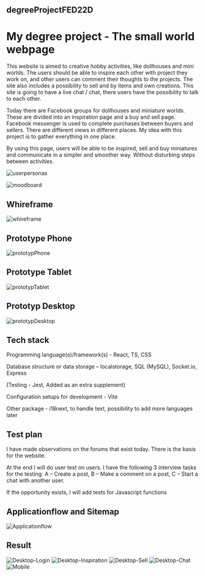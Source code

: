 ## degreeProjectFED22D
# My degree project - The small world webpage

This website is aimed to creative hobby activities, like dollhouses and mini worlds. The users should be able to inspire each other with project they work on, and other users can comment their thoughts to the projects. The site also includes a possibility to sell and by items and own creations. This site is going to have a live chat / chat, there users have the possibility to talk to each other. 

Today there are Facebook groups for dollhouses and miniature worlds. These are divided into an inspiration page and a buy and sell page. Facebook messenger is used to complete purchases between buyers and sellers. There are different views in different places. My idea with this project is to gather everything in one place. 

By using this page, users will be able to be inspired, sell and buy miniatures and communicate in a simpler and smoother way. Without disturbing steps between activities. 

![userpersonas](./frontend/src/assets/userpersonas.jpg)

![moodboard](./frontend/src/assets/moodboard.jpg)

## Whireframe
![whireframe](./frontend/src/assets/whireframe.jpg)

## Prototype Phone
![prototypPhone](./frontend/src/assets/prototypphone.jpg)

## Prototype Tablet
![prototypTablet](./frontend/src/assets/prototyptablet.jpg)

## Prototyp Desktop
![prototypDesktop](./frontend/src/assets/prototypdesktop.jpg)


## Tech stack 

Programming language(s)/framework(s) - React, TS, CSS 

Database structure or data storage – localstorage, SQL (MySQL), Socket.io, Express 

(Testing - Jest, Added as an extra supplement) 

Configuration setups for development - Vite 

Other package - i18next, to handle text, possibility to add more languages ​​later

## Test plan 

I have made observations on the forums that exist today. There is the basis for the website.  

At the end I will do user test on users. I have the following 3 interview tasks for the testing: A – Create a post, B – Make a comment on a post, C – Start a chat with another user.  

If the opportunity exists, I will add tests for Javascript functions


## Applicationflow and Sitemap
![Applicationflow](./frontend/src/assets/appflowSitemap.jpg)

## Result 
![Desktop-Login](./frontend/src/assets/resultLoginDesktop.jpg)
![Desktop-Inspiration](./frontend/src/assets/resultInspirationDesktop.jpg)
![Desktop-Sell](./frontend/src/assets/resultBuyAndSellDesktop.jpg)
![Desktop-Chat](./frontend/src/assets/resultChatDesktop.jpg)
![Mobile](./frontend/src/assets/resultmobile.jpg)
